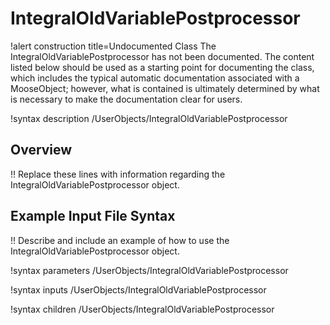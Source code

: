 # IntegralOldVariablePostprocessor

!alert construction title=Undocumented Class
The IntegralOldVariablePostprocessor has not been documented. The content listed below should be used as a starting point for
documenting the class, which includes the typical automatic documentation associated with a
MooseObject; however, what is contained is ultimately determined by what is necessary to make the
documentation clear for users.

!syntax description /UserObjects/IntegralOldVariablePostprocessor

## Overview

!! Replace these lines with information regarding the IntegralOldVariablePostprocessor object.

## Example Input File Syntax

!! Describe and include an example of how to use the IntegralOldVariablePostprocessor object.

!syntax parameters /UserObjects/IntegralOldVariablePostprocessor

!syntax inputs /UserObjects/IntegralOldVariablePostprocessor

!syntax children /UserObjects/IntegralOldVariablePostprocessor
